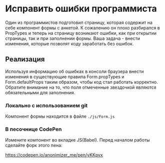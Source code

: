 Исправить ошибки программиста
===

Один из программистов подготовил страницу, которая содержит 
на себе компонент формы с анкетой. К сожалению он плохо 
разбирался в PropTypes и теперь на страницу возникают 
ошибки, как при открытии страницы, так и при заполнении 
формы. Ваша задача - внести изменения, которые позволят 
коду заработать без ошибок.

## Реализация

Используя информацию об ошибках в консоли браузера внести изменения в существующие правила Form.propTypes и Form.defaultProps таким образом, чтобы код стал работать корректно.
Обратите внимание на то, что поля отмеченные звездочкой являются обязательными для заполнения.

### Локально с использованием git

Компонент формы находится в файле `./js/Form.js`

### В песочнице CodePen

Измените компонент во вкладке JS(Babel). Перед началом работы сделайте форк этого пена:

https://codepen.io/anonimizer_me/pen/yKKpvx
